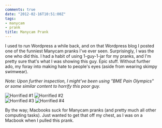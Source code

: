 ```yaml
---
comments: true
date: "2012-02-16T10:51:00Z"
tags:
- manycam
- prank
title: Manycam Prank
---
```


I used to run Wordpress a while back, and on that Wordpress blog I posted one of
the funniest Manycam pranks I've ever seen. Surprisingly, I was the one who did
this. I had a habit of using 1-guy-1-jar for my pranks, and I'm pretty sure
that's what I was showing this guy. Epic stuff. Without further ado, my foray
into making hate to people's eyes (aside from wearing skimpy swimwear).

*Note: Upon further inspection, I might've been using "BME Pain Olympics" or
some similar content to horrify this poor guy.*

![Horrified #1](/img/Picture-113.jpg)
![Horrified #2](/img/Picture-115.jpg)  
![Horrified #3](/img/Picture-117.jpg)
![Horrified #4](/img/Picture-119.jpg)  

By the way; Macbooks suck for Manycam pranks (and pretty much all other
computing tasks). Just wanted to get that off my chest, as I was on a Macbook
when I pulled this prank.

